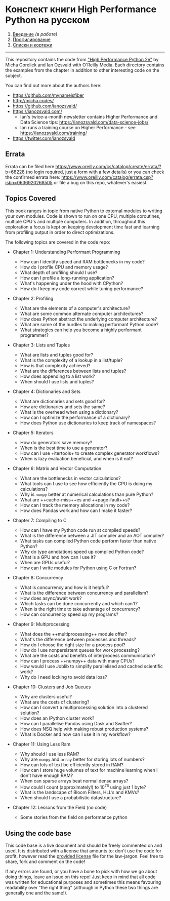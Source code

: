 Конспект книги High Performance Python на русском
=================================

1. [Введение](https://github.com/itookyourboo/high_performance_python/tree/master/01_understanding) _(в работе)_
2. [Профилирование](https://github.com/itookyourboo/high_performance_python/tree/master/02_profiling)
3. [Списки и кортежи](https://github.com/itookyourboo/high_performance_python/tree/master/03_lists_tuples)

---

This repository contains the code from ["High Performance
Python 2e"](http://shop.oreilly.com/product/0636920268505.do) by Micha Gorelick
and Ian Ozsvald with O'Reilly Media.  Each directory contains the examples from
the chapter in addition to other interesting code on the subject.

You can find out more about the authors here:

* https://github.com/mynameisfiber
* http://micha.codes/
* https://github.com/ianozsvald/
* https://ianozsvald.com/
  * Ian's twice-a-month newsletter contains Higher Performance and Data Science tips: https://ianozsvald.com/data-science-jobs/
  * Ian runs a training course on Higher Performance - see https://ianozsvald.com/training/
* https://twitter.com/ianozsvald

Errata
------

Errata can be filed here https://www.oreilly.com/cs/catalog/create/errata/?b=68228 (no login required, just a form with a few details) or you can check the confirmed errata here: https://www.oreilly.com/catalog/errata.csp?isbn=0636920268505 or file a bug on this repo, whatever's easiest.


Topics Covered
--------------

This book ranges in topic from native Python to external modules to writing your
own modules.  Code is shown to run on one CPU, multiple coroutines, multiple
CPU's and multiple computers.  In addition, throughout this exploration a focus
is kept on keeping development time fast and learning from profiling output in
order to direct optimizations.

The following topics are covered in the code repo:


- Chapter 1: Understanding Performant Programming
    * How can I identify speed and RAM bottlenecks in my code?
    * How do I profile CPU and memory usage?
    * What depth of profiling should I use?
    * How can I profile a long-running application?
    * What's happening under the hood with CPython?
    * How do I keep my code correct while tuning performance?

- Chapter 2: Profiling
    * What are the elements of a computer's architecture?
    * What are some common alternate computer architectures?
    * How does Python abstract the underlying computer architecture?
    * What are some of the hurdles to making performant Python code?
    * What strategies can help you become a highly performant programmer?

- Chapter 3: Lists and Tuples
    * What are lists and tuples good for?
    * What is the complexity of a lookup in a list/tuple?
    * How is that complexity achieved?
    * What are the differences between lists and tuples?
    * How does appending to a list work?
    * When should I use lists and tuples?

- Chapter 4: Dictionaries and Sets
    * What are dictionaries and sets good for?
    * How are dictionaries and sets the same?
    * What is the overhead when using a dictionary?
    * How can I optimize the performance of a dictionary?
    * How does Python use dictionaries to keep track of namespaces?

- Chapter 5: Iterators
    * How do generators save memory?
    * When is the best time to use a generator?
    * How can I use +itertools+ to create complex generator workflows?
    * When is lazy evaluation beneficial, and when is it not?

- Chapter 6: Matrix and Vector Computation
    * What are the bottlenecks in vector calculations?
    * What tools can I use to see how efficiently the CPU is doing my calculations?
    * Why is `numpy` better at numerical calculations than pure Python?
    * What are ++cache-miss++es and ++page-fault++s?
    * How can I track the memory allocations in my code?
    * How does Pandas work and how can I make it faster?

- Chapter 7: Compiling to C
    * How can I have my Python code run at compiled speeds?
    * What is the difference between a JIT compiler and an AOT compiler?
    * What tasks can compiled Python code perform faster than native Python?
    * Why do type annotations speed up compiled Python code?
    * What is a GPU and how can I use it?
    * When are GPUs useful?
    * How can I write modules for Python using C or Fortran?

- Chapter 8: Concurrency
    * What is concurrency and how is it helpful?
    * What is the difference between concurrency and parallelism?
    * How does async/await work?
    * Which tasks can be done concurrently and which can't?
    * When is the right time to take advantage of concurrency?
    * How can concurrency speed up my programs?

- Chapter 9: Multiprocessing
    * What does the ++multiprocessing++ module offer?
    * What's the difference between processes and threads?
    * How do I choose the right size for a process pool?
    * How do I use nonpersistent queues for work processing?
    * What are the costs and benefits of interprocess communication?
    * How can I process ++numpy++ data with many CPUs?
    * How would I use Joblib to simplify parallelised and cached scientific work?
    * Why do I need locking to avoid data loss?

- Chapter 10: Clusters and Job Queues
    * Why are clusters useful? 
    * What are the costs of clustering?
    * How can I convert a multiprocessing solution into a clustered solution?
    * How does an IPython cluster work?
    * How can I parallelise Pandas using Dask and Swifter?
    * How does NSQ help with making robust production systems?
    * What is Docker and how can I use it in my workflow?

- Chapter 11: Using Less Ram
    * Why should I use less RAM?
    * Why are `numpy` and `array` better for storing lots of numbers?
    * How can lots of text be efficiently stored in RAM?
    * How can I store huge volumes of text for machine learning when I don't have enough RAM?
    * When can sparse arrays beat normal dense arrays? 
    * How could I count (approximately!) to 10<sup>76</sup> using just 1 byte?
    * What is the landscape of Bloom Filters, HLL’s and KMVs?
    * When should I use a probabilistic datastructure?

- Chapter 12: Lessons from the Field (no code)
    * Some stories from the field on performance python


Using the code base
-------------------

This code base is a live document and should be freely commented on and used.
It is distributed with a license that amounts to: don't use the code for
profit, however read the [provided license](LICENSE.md) file for the
law-jargon.  Feel free to share, fork and comment on the code!

If any errors are found, or you have a bone to pick with how we go about doing
things, leave an issue on this repo!  Just keep in mind that all code was
written for educational purposes and sometimes this means favouring readability
over "the right thing" (although in Python these two things are generally one
and the same!).

